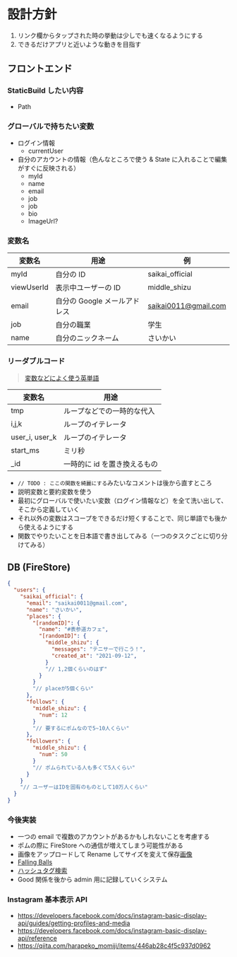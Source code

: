 # 設計方針

1. リンク欄からタップされた時の挙動は少しでも速くなるようにする
2. できるだけアプリと近いような動きを目指す

## フロントエンド

### StaticBuild したい内容

- Path

### グローバルで持ちたい変数

- ログイン情報
  - currentUser
- 自分のアカウントの情報（色んなところで使う & State に入れることで編集がすぐに反映される）
  - myId
  - name
  - email
  - job
  - job
  - bio
  - ImageUrl?

### 変数名

| 変数名     | 用途                         | 例                   |
| ---------- | ---------------------------- | -------------------- |
| myId       | 自分の ID                    | saikai_official      |
| viewUserId | 表示中ユーザーの ID          | middle_shizu         |
| email      | 自分の Google メールアドレス | saikai0011@gmail.com |
| job        | 自分の職業                   | 学生                 |
| name       | 自分のニックネーム           | さいかい             |

### リーダブルコード

> [変数などによく使う英単語](https://qiita.com/Ted-HM/items/7dde25dcffae4cdc7923#%E9%96%93%E9%81%95%E3%81%84%E3%82%84%E3%81%99%E3%81%84%E8%A8%80%E8%91%89)

| 変数名         | 用途                         |
| -------------- | ---------------------------- |
| tmp            | ループなどでの一時的な代入   |
| i,j,k          | ループのイテレータ           |
| user_i, user_k | ループのイテレータ           |
| start_ms       | ミリ秒                       |
| \_id           | 一時的に id を置き換えるもの |

- `// TODO : ここの関数を綺麗にする`みたいなコメントは後から直すところ
- 説明変数と要約変数を使う
- 最初にグローバルで使いたい変数（ログイン情報など）を全て洗い出して、そこから定義していく
- それ以外の変数はスコープをできるだけ短くすることで、同じ単語でも後から使えるようにする
- 関数でやりたいことを日本語で書き出してみる（一つのタスクごとに切り分けてみる）

## DB (FireStore)

```json
{
  "users": {
    "saikai_official": {
      "email": "saikai0011@gmail.com",
      "name": "さいかい",
      "places": {
        "[randomID]": {
          "name": "#表参道カフェ",
          "[randomID]": {
            "middle_shizu": {
              "messages": "テニサーで行こう！",
              "created_at": "2021-09-12",
            }
            "// 1,2個くらいのはず"
          }
        }
        "// placeが5個くらい"
      },
      "follows": {
        "middle_shizu": {
          "num": 12
        }
        "// 要するにポムなので5~10人くらい"
      },
      "followers": {
        "middle_shizu": {
          "num": 50
        }
        "// ポムられている人も多くて5人くらい"
      }
    }
    "// ユーザーはIDを固有のものとして10万人くらい"
  }
}
```

### 今後実装

- 一つの email で複数のアカウントがあるかもしれないことを考慮する
- ポムの際に FireStore への通信が増えてしまう可能性がある
- 画像をアップロードして Rename してサイズを変えて保存[画像](https://zenn.dev/fujiyama/articles/50b0a73acd89b7)
- [Falling Balls](https://codepen.io/asha23/pen/rewmp)
- [ハッシュタグ検索](https://developers.facebook.com/docs/instagram-api/guides/hashtag-search)
- Good 関係を後から admin 用に記録していくシステム

### Instagram 基本表示 API

- https://developers.facebook.com/docs/instagram-basic-display-api/guides/getting-profiles-and-media
- https://developers.facebook.com/docs/instagram-basic-display-api/reference
- https://qiita.com/harapeko_momiji/items/446ab28c4f5c937d0962
